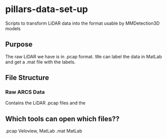 # pillars-data-set-up #
Scripts to transform LiDAR data into the format usable by MMDetection3D models

## Purpose ##
The raw LiDAR we have is in .pcap format.
We can label the data in MatLab and get a .mat file with the labels.

## File Structure ##
### Raw ARCS Data ###
Contains the LiDAR .pcap files and the


## Which tools can open which files?? ##
.pcap   Veloview, MatLab
.mat    MatLab

